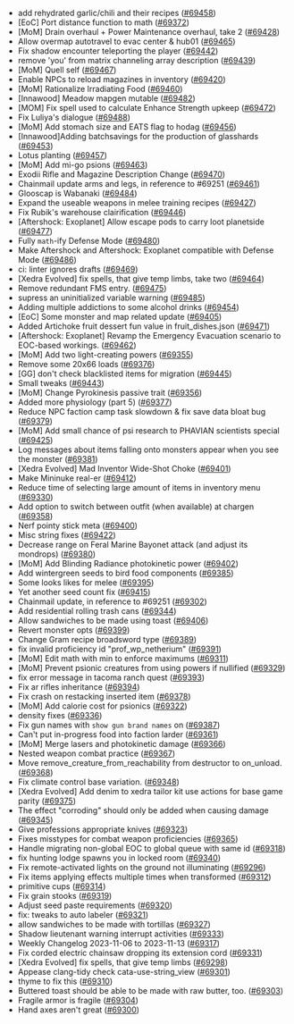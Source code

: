 * add rehydrated garlic/chili and their recipes ([#69458](https://github.com/CleverRaven/Cataclysm-DDA/pull/69458))
* [EoC] Port distance function to math ([#69372](https://github.com/CleverRaven/Cataclysm-DDA/pull/69372))
* [MoM] Drain overhaul + Power Maintenance overhaul, take 2 ([#69428](https://github.com/CleverRaven/Cataclysm-DDA/pull/69428))
* Allow overmap autotravel to evac center & hub01 ([#69465](https://github.com/CleverRaven/Cataclysm-DDA/pull/69465))
* Fix shadow encounter teleporting the player ([#69442](https://github.com/CleverRaven/Cataclysm-DDA/pull/69442))
* remove 'you' from matrix channeling array description ([#69439](https://github.com/CleverRaven/Cataclysm-DDA/pull/69439))
* [MoM] Quell self ([#69467](https://github.com/CleverRaven/Cataclysm-DDA/pull/69467))
* Enable NPCs to reload magazines in inventory ([#69420](https://github.com/CleverRaven/Cataclysm-DDA/pull/69420))
* [MoM] Rationalize Irradiating Food ([#69460](https://github.com/CleverRaven/Cataclysm-DDA/pull/69460))
* [Innawood] Meadow mapgen mutable ([#69482](https://github.com/CleverRaven/Cataclysm-DDA/pull/69482))
* [MOM] Fix spell used to calculate Enhance Strength upkeep ([#69472](https://github.com/CleverRaven/Cataclysm-DDA/pull/69472))
* Fix Luliya's dialogue ([#69488](https://github.com/CleverRaven/Cataclysm-DDA/pull/69488))
* [MoM] Add stomach size and EATS flag to hodag ([#69456](https://github.com/CleverRaven/Cataclysm-DDA/pull/69456))
* [Innawood]Adding batchsavings for the production of glasshards ([#69453](https://github.com/CleverRaven/Cataclysm-DDA/pull/69453))
* Lotus planting ([#69457](https://github.com/CleverRaven/Cataclysm-DDA/pull/69457))
* [MoM] Add mi-go psions ([#69463](https://github.com/CleverRaven/Cataclysm-DDA/pull/69463))
* Exodii Rifle and Magazine Description Change ([#69470](https://github.com/CleverRaven/Cataclysm-DDA/pull/69470))
* Chainmail update arms and legs, in reference to #69251 ([#69461](https://github.com/CleverRaven/Cataclysm-DDA/pull/69461))
* Glooscap is Wabanaki ([#69484](https://github.com/CleverRaven/Cataclysm-DDA/pull/69484))
* Expand the useable weapons in melee training recipes ([#69427](https://github.com/CleverRaven/Cataclysm-DDA/pull/69427))
* Fix Rubik's warehouse clairification ([#69446](https://github.com/CleverRaven/Cataclysm-DDA/pull/69446))
* [Aftershock: Exoplanet] Allow escape pods to carry loot planetside ([#69477](https://github.com/CleverRaven/Cataclysm-DDA/pull/69477))
* Fully `math`-ify Defense Mode  ([#69480](https://github.com/CleverRaven/Cataclysm-DDA/pull/69480))
* Make Aftershock and Aftershock: Exoplanet compatible with Defense Mode ([#69486](https://github.com/CleverRaven/Cataclysm-DDA/pull/69486))
* ci: linter ignores drafts ([#69469](https://github.com/CleverRaven/Cataclysm-DDA/pull/69469))
* [Xedra Evolved] fix spells, that give temp limbs, take two ([#69464](https://github.com/CleverRaven/Cataclysm-DDA/pull/69464))
* Remove redundant FMS entry. ([#69475](https://github.com/CleverRaven/Cataclysm-DDA/pull/69475))
* supress an uninitialized variable warning ([#69485](https://github.com/CleverRaven/Cataclysm-DDA/pull/69485))
* Adding multiple addictions to some alcohol drinks ([#69454](https://github.com/CleverRaven/Cataclysm-DDA/pull/69454))
* [EoC] Some monster and map related update ([#69405](https://github.com/CleverRaven/Cataclysm-DDA/pull/69405))
* Added Artichoke fruit dessert fun value in fruit_dishes.json ([#69471](https://github.com/CleverRaven/Cataclysm-DDA/pull/69471))
* [Aftershock: Exoplanet] Revamp the Emergency Evacuation scenario to EOC-based workings. ([#69462](https://github.com/CleverRaven/Cataclysm-DDA/pull/69462))
* [MoM] Add two light-creating powers ([#69355](https://github.com/CleverRaven/Cataclysm-DDA/pull/69355))
* Remove some 20x66 loads ([#69376](https://github.com/CleverRaven/Cataclysm-DDA/pull/69376))
* [GG] don't check blacklisted items for migration ([#69445](https://github.com/CleverRaven/Cataclysm-DDA/pull/69445))
* Small tweaks ([#69443](https://github.com/CleverRaven/Cataclysm-DDA/pull/69443))
* [MoM] Change Pyrokinesis passive trait ([#69356](https://github.com/CleverRaven/Cataclysm-DDA/pull/69356))
* Added more physiology (part 5) ([#69377](https://github.com/CleverRaven/Cataclysm-DDA/pull/69377))
* Reduce NPC faction camp task slowdown & fix save data bloat bug ([#69379](https://github.com/CleverRaven/Cataclysm-DDA/pull/69379))
* [MoM] Add small chance of psi research to PHAVIAN scientists special ([#69425](https://github.com/CleverRaven/Cataclysm-DDA/pull/69425))
* Log messages about items falling onto monsters appear when you see the monster ([#69381](https://github.com/CleverRaven/Cataclysm-DDA/pull/69381))
* [Xedra Evolved] Mad Inventor Wide-Shot Choke ([#69401](https://github.com/CleverRaven/Cataclysm-DDA/pull/69401))
* Make Mininuke real-er ([#69412](https://github.com/CleverRaven/Cataclysm-DDA/pull/69412))
* Reduce time of selecting large amount of items in inventory menu ([#69330](https://github.com/CleverRaven/Cataclysm-DDA/pull/69330))
* Add option to switch between outfit (when available) at chargen ([#69358](https://github.com/CleverRaven/Cataclysm-DDA/pull/69358))
* Nerf pointy stick meta ([#69400](https://github.com/CleverRaven/Cataclysm-DDA/pull/69400))
* Misc string fixes ([#69422](https://github.com/CleverRaven/Cataclysm-DDA/pull/69422))
* Decrease range  on Feral Marine Bayonet attack (and adjust its mondrops) ([#69380](https://github.com/CleverRaven/Cataclysm-DDA/pull/69380))
* [MoM] Add Blinding Radiance photokinetic power ([#69402](https://github.com/CleverRaven/Cataclysm-DDA/pull/69402))
* Add wintergreen seeds to bird food components ([#69385](https://github.com/CleverRaven/Cataclysm-DDA/pull/69385))
* Some looks likes for melee ([#69395](https://github.com/CleverRaven/Cataclysm-DDA/pull/69395))
* Yet another seed count fix ([#69415](https://github.com/CleverRaven/Cataclysm-DDA/pull/69415))
* Chainmail update, in reference to #69251 ([#69302](https://github.com/CleverRaven/Cataclysm-DDA/pull/69302))
* Add residential rolling trash cans ([#69344](https://github.com/CleverRaven/Cataclysm-DDA/pull/69344))
* Allow sandwiches to be made using toast ([#69406](https://github.com/CleverRaven/Cataclysm-DDA/pull/69406))
* Revert monster opts ([#69399](https://github.com/CleverRaven/Cataclysm-DDA/pull/69399))
* Change Gram recipe broadsword type ([#69389](https://github.com/CleverRaven/Cataclysm-DDA/pull/69389))
* fix invalid proficiency id "prof_wp_netherium" ([#69391](https://github.com/CleverRaven/Cataclysm-DDA/pull/69391))
* [MoM] Edit math with min to enforce maximums ([#69311](https://github.com/CleverRaven/Cataclysm-DDA/pull/69311))
* [MoM] Prevent psionic creatures from using powers if nullified ([#69329](https://github.com/CleverRaven/Cataclysm-DDA/pull/69329))
* fix error message in tacoma ranch quest ([#69393](https://github.com/CleverRaven/Cataclysm-DDA/pull/69393))
* Fix ar rifles inheritance ([#69394](https://github.com/CleverRaven/Cataclysm-DDA/pull/69394))
* Fix crash on restacking inserted item ([#69378](https://github.com/CleverRaven/Cataclysm-DDA/pull/69378))
* [MoM] Add calorie cost for psionics ([#69322](https://github.com/CleverRaven/Cataclysm-DDA/pull/69322))
* density fixes ([#69336](https://github.com/CleverRaven/Cataclysm-DDA/pull/69336))
* Fix gun names with `show gun brand names` on ([#69387](https://github.com/CleverRaven/Cataclysm-DDA/pull/69387))
* Can't put in-progress food into faction larder ([#69361](https://github.com/CleverRaven/Cataclysm-DDA/pull/69361))
* [MoM] Merge lasers and photokinetic damage ([#69366](https://github.com/CleverRaven/Cataclysm-DDA/pull/69366))
* Nested weapon combat practice ([#69367](https://github.com/CleverRaven/Cataclysm-DDA/pull/69367))
* Move remove_creature_from_reachability from destructor to on_unload. ([#69368](https://github.com/CleverRaven/Cataclysm-DDA/pull/69368))
* Fix climate control base variation. ([#69348](https://github.com/CleverRaven/Cataclysm-DDA/pull/69348))
* [Xedra Evolved] Add denim to xedra tailor kit use actions for base game parity ([#69375](https://github.com/CleverRaven/Cataclysm-DDA/pull/69375))
* The effect "corroding" should only be added when causing damage ([#69345](https://github.com/CleverRaven/Cataclysm-DDA/pull/69345))
* Give professions appropriate knives ([#69323](https://github.com/CleverRaven/Cataclysm-DDA/pull/69323))
* Fixes misstypes for combat weapon proficiencies ([#69365](https://github.com/CleverRaven/Cataclysm-DDA/pull/69365))
* Handle migrating non-global EOC to global queue with same id ([#69318](https://github.com/CleverRaven/Cataclysm-DDA/pull/69318))
* fix hunting lodge spawns you in locked room ([#69340](https://github.com/CleverRaven/Cataclysm-DDA/pull/69340))
* Fix remote-activated lights on the ground not illuminating ([#69296](https://github.com/CleverRaven/Cataclysm-DDA/pull/69296))
* Fix items applying effects multiple times when transformed ([#69312](https://github.com/CleverRaven/Cataclysm-DDA/pull/69312))
* primitive cups ([#69314](https://github.com/CleverRaven/Cataclysm-DDA/pull/69314))
* Fix grain stooks ([#69319](https://github.com/CleverRaven/Cataclysm-DDA/pull/69319))
* Adjust seed paste requirements ([#69320](https://github.com/CleverRaven/Cataclysm-DDA/pull/69320))
* fix: tweaks to auto labeler ([#69321](https://github.com/CleverRaven/Cataclysm-DDA/pull/69321))
* allow sandwiches to be made with tortillas ([#69327](https://github.com/CleverRaven/Cataclysm-DDA/pull/69327))
* Shadow lieutenant warning interrupt activities ([#69333](https://github.com/CleverRaven/Cataclysm-DDA/pull/69333))
* Weekly Changelog 2023-11-06 to 2023-11-13 ([#69317](https://github.com/CleverRaven/Cataclysm-DDA/pull/69317))
* Fix corded electric chainsaw dropping its extension cord ([#69331](https://github.com/CleverRaven/Cataclysm-DDA/pull/69331))
* [Xedra Evolved] fix spells, that give temp limbs ([#69298](https://github.com/CleverRaven/Cataclysm-DDA/pull/69298))
* Appease clang-tidy check cata-use-string_view ([#69301](https://github.com/CleverRaven/Cataclysm-DDA/pull/69301))
* thyme to fix this ([#69310](https://github.com/CleverRaven/Cataclysm-DDA/pull/69310))
* Buttered toast should be able to be made with raw butter, too. ([#69303](https://github.com/CleverRaven/Cataclysm-DDA/pull/69303))
* Fragile armor is fragile ([#69304](https://github.com/CleverRaven/Cataclysm-DDA/pull/69304))
* Hand axes aren't great ([#69300](https://github.com/CleverRaven/Cataclysm-DDA/pull/69300))

